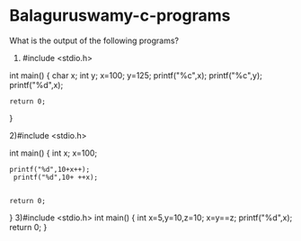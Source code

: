 # Balaguruswamy-c-programs
What is the output of the following programs?
1) #include <stdio.h>

int main()
{
    char x;
    int y;
    x=100;
    y=125;
    printf("%c",x);
     printf("%c",y);
      printf("%d",x);

    return 0;
}

2)#include <stdio.h>

int main()
{
    int x;
    x=100;
    
    printf("%d",10+x++);
     printf("%d",10+ ++x);
    

    return 0;
}
3)#include <stdio.h>
int main()
{
    int x=5,y=10,z=10;
    x=y==z;
    printf("%d",x);
    return 0;
}
